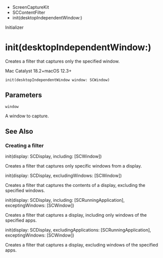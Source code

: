 

- ScreenCaptureKit
- SCContentFilter
-  init(desktopIndependentWindow:) 

Initializer

# init(desktopIndependentWindow:)

Creates a filter that captures only the specified window.

Mac Catalyst 18.2+macOS 12.3+

``` source
init(desktopIndependentWindow window: SCWindow)
```

## Parameters 

`window`  

A window to capture.

## See Also

### Creating a filter

init(display: SCDisplay, including: [SCWindow])

Creates a filter that captures only specific windows from a display.

init(display: SCDisplay, excludingWindows: [SCWindow])

Creates a filter that captures the contents of a display, excluding the specified windows.

init(display: SCDisplay, including: [SCRunningApplication], exceptingWindows: [SCWindow])

Creates a filter that captures a display, including only windows of the specified apps.

init(display: SCDisplay, excludingApplications: [SCRunningApplication], exceptingWindows: [SCWindow])

Creates a filter that captures a display, excluding windows of the specified apps.

